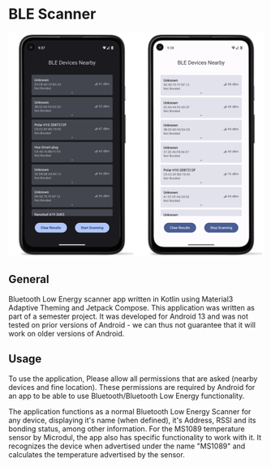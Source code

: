 # BLE Scanner

![BLE Scanner App](/images/scanning_mockup.png)

## General
Bluetooth Low Energy scanner app written in Kotlin using Material3 Adaptive Theming and Jetpack Compose. This application was written as part of a semester project. It was developed for Android 13 and was not tested on prior versions of Android - we can thus not guarantee that it will work on older versions of Android.

## Usage
To use the application, Please allow all permissions that are asked (nearby devices and fine location). These permissions are required by Android for an app to be able to use Bluetooth/Bluetooth Low Energy functionality.

The application functions as a normal Bluetooth Low Energy Scanner for any device, displaying it's name (when defined), it's Address, RSSI and its bonding status, among other information. For the MS1089 temperature sensor by Microdul, the app also has specific functionality to work with it. It recognizes the device when advertised under the name "MS1089" and calculates the temperature advertised by the sensor. 

